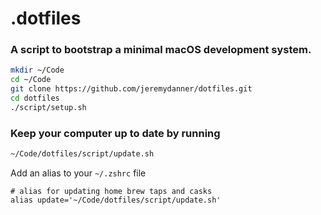 # .dotfiles
### A script to bootstrap a minimal macOS development system.
```BASH
mkdir ~/Code
cd ~/Code
git clone https://github.com/jeremydanner/dotfiles.git
cd dotfiles
./script/setup.sh
```

### Keep your computer up to date by running 

```BASH
~/Code/dotfiles/script/update.sh
```
Add an alias to your `~/.zshrc` file 
``` 
# alias for updating home brew taps and casks
alias update='~/Code/dotfiles/script/update.sh'
```

